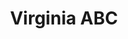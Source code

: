 ---
title: "Virginia ABC"
url: /richmond-city/virginia-abc-north-thompson-street/
shop: Spirituosen
---
